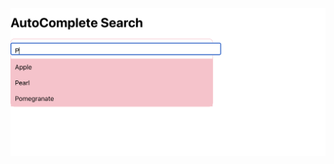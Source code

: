 ![alt text](https://github.com/Swati27/AutoComplete-Component/blob/main/application_screenshot.png?raw=true)